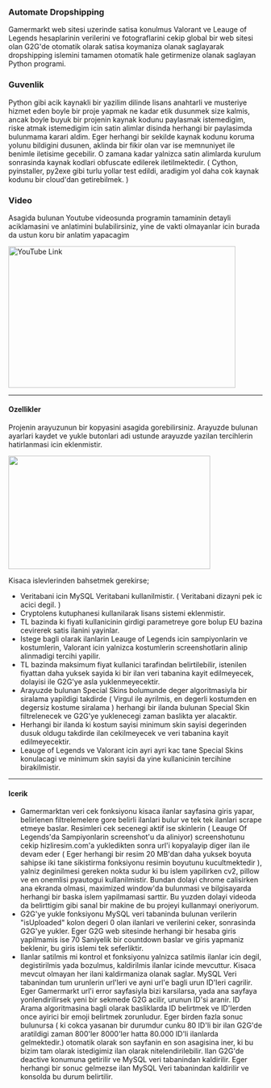 ### Automate Dropshipping
Gamermarkt web sitesi uzerinde satisa konulmus Valorant ve Leauge of Legends hesaplarinin verilerini ve fotograflarini cekip global bir web sitesi olan G2G'de otomatik olarak satisa koymaniza olanak saglayarak dropshipping islemini tamamen otomatik hale getirmenize olanak saglayan Python programi.

### Guvenlik
Python gibi acik kaynakli bir yazilim dilinde lisans anahtarli ve musteriye hizmet eden boyle bir proje yapmak ne kadar etik dusunmek size kalmis, ancak boyle buyuk bir projenin kaynak kodunu paylasmak istemedigim, riske atmak istemedigim icin satin alimlar disinda herhangi bir paylasimda bulunmama karari aldim. Eger herhangi bir sekilde kaynak kodunu koruma yolunu bildigini dusunen, aklinda bir fikir olan var ise memnuniyet ile benimle iletisime gecebilir. O zamana kadar yalnizca satin alimlarda kurulum sonrasinda kaynak kodlari obfuscate edilerek iletilmektedir.  ( Cython, pyinstaller, py2exe gibi turlu yollar test edildi, aradigim yol daha cok kaynak kodunu bir cloud'dan getirebilmek. )

### Video

Asagida bulunan Youtube videosunda programin tamaminin detayli aciklamasini ve anlatimini bulabilirsiniz, yine de vakti olmayanlar icin burada da ustun koru bir anlatim yapacagim

<a href="http://www.youtube.com/watch?feature=player_embedded&v=Y_zK45wOoUIhq
" target="_blank"><img src="https://i.hizliresim.com/b2unlzn.jpg" 
alt="YouTube Link" width="450" height="281" /></a>


------------
#### Ozellikler
Projenin arayuzunun bir kopyasini asagida gorebilirsiniz. Arayuzde bulunan ayarlari kaydet ve yukle butonlari adi ustunde arayuzde yazilan tercihlerin hatirlanmasi icin eklenmistir.

<img src="https://i.hizliresim.com/dw8re4c.png" width="400" height="225" />

Kisaca islevlerinden bahsetmek gerekirse;
- Veritabani icin MySQL Veritabani kullanilmistir. ( Veritabani dizayni pek ic acici degil. )
- Cryptolens kutuphanesi kullanilarak lisans sistemi eklenmistir.
- TL bazinda ki fiyati kullanicinin girdigi parametreye gore bolup EU bazina cevirerek satis ilanini yayinlar.
- Istege bagli olarak ilanlarin Leauge of Legends icin sampiyonlarin ve kostumlerin, Valorant icin yalnizca kostumlerin screenshotlarin alinip alinmadigi tercihi yapilir.
- TL bazinda maksimum fiyat kullanici tarafindan belirtilebilir, istenilen fiyattan daha yuksek sayida ki bir ilan veri tabanina kayit edilmeyecek, dolayisi ile G2G'ye asla yuklenmeyecektir.
- Arayuzde bulunan Special Skins bolumunde deger algoritmasiyla bir siralama yapildigi takdirde ( Virgul ile ayrilmis, en degerli kostumden en degersiz kostume siralama ) herhangi bir ilanda bulunan Special Skin filtrelenecek ve G2G'ye yuklenecegi zaman baslikta yer alacaktir.
- Herhangi bir ilanda ki kostum sayisi minimum skin sayisi degerinden dusuk oldugu takdirde ilan cekilmeyecek ve veri tabanina kayit edilmeyecektir.
- Leauge of Legends ve Valorant icin ayri ayri kac tane Special Skins konulacagi ve minimum skin sayisi da yine kullanicinin tercihine birakilmistir.

------------
#### Icerik
- Gamermarktan veri cek fonksiyonu kisaca ilanlar sayfasina giris yapar, belirlenen filtrelemelere gore belirli ilanlari bulur ve tek tek ilanlari scrape etmeye baslar. Resimleri cek secenegi aktif ise skinlerin ( Leauge Of Legends'da Sampiyonlarin screenshot'u da aliniyor) screenshotunu cekip hizliresim.com'a yukledikten sonra url'i kopyalayip diger ilan ile devam eder ( Eger herhangi bir resim 20 MB'dan daha yuksek boyuta sahipse iki tane sikistirma fonksiyonu resimin boyutunu kucultmektedir ), yalniz deginilmesi gereken nokta sudur ki bu islem yapilirken cv2, pillow ve en onemlisi pyautogui kullanilmistir. Bundan dolayi chrome calisirken ana ekranda olmasi, maximized window'da bulunmasi ve bilgisayarda herhangi bir baska islem yapilmamasi sarttir. Bu yuzden dolayi videoda da belirttigim gibi sanal bir makine de bu projeyi kullanmayi oneriyorum.
- G2G'ye yukle fonksiyonu MySQL veri tabaninda bulunan verilerin "isUploaded" kolon degeri 0 olan ilanlari ve verilerini ceker, sonrasinda G2G'ye yukler. Eger G2G web sitesinde herhangi bir hesaba giris yapilmamis ise 70 Saniyelik bir countdown baslar ve giris yapmaniz beklenir, bu giris islemi tek seferliktir.
- Ilanlar satilmis mi kontrol et fonksiyonu yalnizca satilmis ilanlar icin degil, degistirilmis yada bozulmus, kaldirilmis ilanlar icinde mevcuttur. Kisaca mevcut olmayan her ilani kaldirmaniza olanak saglar. MySQL Veri tabanindan tum urunlerin url'leri ve ayni url'e bagli urun ID'leri cagrilir. Eger Gamermarkt url'i error sayfasiyla bizi karsilarsa,  yada ana sayfaya yonlendirilirsek yeni bir sekmede G2G acilir, urunun ID'si aranir. ID Arama algoritmasina bagli olarak basliklarda ID belirtmek ve ID'lerden once ayirici bir emoji belirtmek zorunludur. Eger birden fazla sonuc bulunursa ( ki cokca yasanan bir durumdur cunku 80 ID'li bir ilan G2G'de aratildigi zaman 800'ler 8000'ler hatta 80.000 ID'li ilanlarda gelmektedir.) otomatik olarak son sayfanin en son asagisina iner, ki bu bizim tam olarak istedigimiz ilan olarak nitelendirilebilir. Ilan G2G'de deactive konumuna getirilir ve MySQL veri tabanindan kaldirilir.  Eger herhangi bir sonuc gelmezse ilan MySQL Veri tabanindan kaldirilir ve konsolda bu durum belirtilir.
